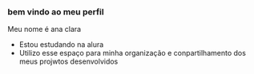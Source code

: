 ### bem vindo ao meu perfil 

Meu nome é ana clara 
- Estou estudando na alura
- Utilizo esse espaço para minha organização e conpartilhamento dos meus projwtos desenvolvidos
